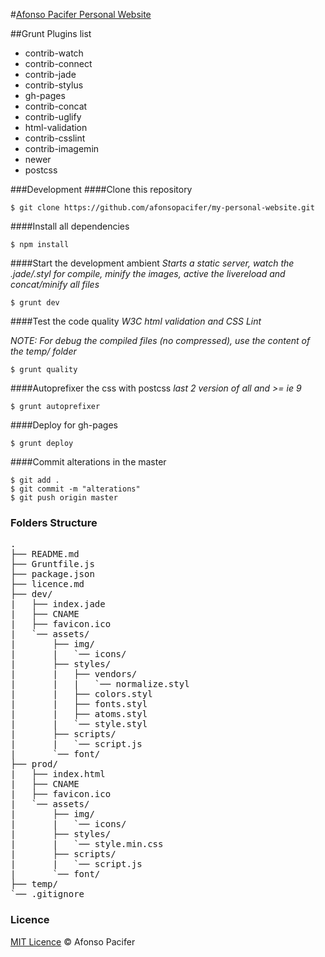 #[Afonso Pacifer Personal Website](http://afonsopacifer.com/)

##Grunt Plugins list
- contrib-watch
- contrib-connect
- contrib-jade
- contrib-stylus
- gh-pages
- contrib-concat
- contrib-uglify
- html-validation
- contrib-csslint
- contrib-imagemin
- newer
- postcss

###Development
####Clone this repository

    $ git clone https://github.com/afonsopacifer/my-personal-website.git

####Install all dependencies

    $ npm install

####Start the development ambient
*Starts a static server, watch the .jade/.styl for compile, minify the images, active the livereload and concat/minify all files*

    $ grunt dev

####Test the code quality
*W3C html validation and CSS Lint*

*NOTE: For debug the compiled files (no compressed), use the content of the temp/ folder*

    $ grunt quality

####Autoprefixer the css with postcss
*last 2 version of all and >= ie 9*

    $ grunt autoprefixer

####Deploy for gh-pages

    $ grunt deploy

####Commit alterations in the master

    $ git add .
    $ git commit -m "alterations"
    $ git push origin master

### Folders Structure
<pre>
.
├── README.md
├── Gruntfile.js
├── package.json
├── licence.md
├── dev/
|   ├── index.jade
|   ├── CNAME
|   ├── favicon.ico
|   `── assets/
|       ├── img/
|       |   `── icons/
|       ├── styles/
|       |   ├── vendors/
|       |   |   `── normalize.styl
|       |   ├── colors.styl
|       |   ├── fonts.styl
|       |   ├── atoms.styl
|       |   `── style.styl
|       ├── scripts/
|       |   `── script.js
|       `── font/
├── prod/
|   ├── index.html
|   ├── CNAME
|   ├── favicon.ico
|   `── assets/
|       ├── img/
|       |   `── icons/
|       ├── styles/
|       |   `── style.min.css
|       ├── scripts/
|       |   `── script.js
|       `── font/
├── temp/
`── .gitignore
</pre>

### Licence
[MIT Licence](licence.md) © Afonso Pacifer
